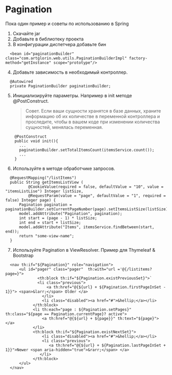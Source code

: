 # Pagination

Пока один пример и советы по использованию в Spring

1. Скачайте jar
2. Добавьте в библиотеку проекта
3. В конфигурации диспетчера добавьте бин

  ```
  	<bean id="paginationBuilder" class="com.artglorin.web.utils.PaginationBuilderImpl" factory-method="getInstance" scope="prototype"/>
  ```

4. Добавьте зависимость в необходимый контроллер.
  
  ```
  	@Autowired 
  	private PaginationBuilder paginationBuilder;
  ```

5. Инициализируйте параметры. Например в init методе @PostConstruct.

	> Совет. Если ваши сущности хранятся в базе данных, храните информацию об их количестве в переменной контроллера и проследите, чтобы в вашем коде при изменении количества сущностей, менялась переменная.
	
  ```
      @PostConstruct
      public void init(){
        ...
        paginationBuilder.setTotalItemsCount(itemsService.count());
        ...
      }
  ```

6. Используйте в методе обработчике запросов.

  ```
  	@RequestMapping("/listItems")
  	public String getItemsListView (  
  			@CookieValue(required = false, defaultValue = "10", value = "itemsListLise") Integer listSize,  
  			@RequestParam(value = "page", defaultValue = "1", required = false) Integer page) {  
  		Pagination pagination = paginationBuilder.setCurrentPageNumber(page).setItemsListSize(listSize).build();  
  		model.addAttribute("Pagination", pagination);  
  		int start = (page - 1) * listSize;  
  		int end = start + listSize;  
  		model.addAttribute("Items", itemsService.findBetween(start, end));  
  		return "some-view-name";  
  	}
  ```

7. Используйте Pagination в ViewResolver. Пример для Thymeleaf & Bootstrap

  ```
  	<nav th:if="${Pagination}" role="navigation">
  	    <ul id="pager" class="pager"  th:with="url ='@{/listitems?page=}">
  	    	    <th:block th:if="${Pagination.existPreviousSet}">`
  	            <li class="previous">
  	                <a th:href="@{${url} + ${Pagination.firstPageInSet - 1}}"> <span>&larr;</span> Older </a>
                  </li>
                  <li class="disabled"><a href="#">&hellip;</a></li>
              </th:block>
              <li th:each="page : ${Pagination.setPages}" th:class="${page == Pagination.currentPage}? active">
                  <a th:href="@{${url} + ${page}}" th:text="${page}"></a>
              </li>
              <th:block th:if="${Pagination.existNextSet}">
                  <li class="disabled"><a href="#">&hellip;</a></li>
                  <li class="previous">
                     <a th:href="@{${url} + ${Pagination.lastPageInSet + 1}}">Newer <span aria-hidden="true">&rarr;</span> </a>
                 </li>
              </th:block>
  	    </ul>
  	</nav>
  ```
